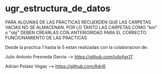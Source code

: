 # ugr_estructura_de_datos

PARA ALGUNAS DE LAS PRACTICAS RECUERDEN QUE LAS CARPETAS VACIAS NO SE ALMACENAN, POR LO TANTO LAS CARPETAS COMO "bin" o "obj" DEBEN CREARLAS CON ANTERIORIDAD PARA EL CORRECTO FUNCIONAMIENTO DE LAS PRACTICAS

Desde la practica 1 hasta la 5 estan realizadas con la colaboracion de:

Julio Antonio Fresneda Garcia --> https://github.com/juliofgx17

Adrian Pelaez Vegas --> https://github.com/Adri6
